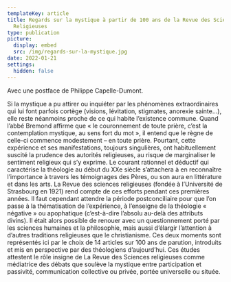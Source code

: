 ```yaml
---
templateKey: article
title: Regards sur la mystique à partir de 100 ans de la Revue des Sciences
  Religieuses
type: publication
picture:
  display: embed
  src: /img/regards-sur-la-mystique.jpg
date: 2022-01-21
settings:
  hidden: false
---
```

Avec une postface de Philippe Capelle-Dumont.

Si la mystique a pu attirer ou inquiéter par les phénomènes extraordinaires qui lui font parfois cortège (visions, lévitation, stigmates, anorexie sainte…), elle reste néanmoins proche de ce qui habite l’existence commune. Quand l’abbé Bremond affirme que « le couronnement de toute prière, c’est la contemplation mystique, au sens fort du mot », il entend que le règne de celle-ci commence modestement – en toute prière. Pourtant, cette expérience et ses manifestations, toujours singulières, ont habituellement suscité la prudence des autorités religieuses, au risque de marginaliser le sentiment religieux qui s’y exprime. Le courant rationnel et déductif qui caractérise la théologie au début du XXe siècle s’attachera à en reconnaître l’importance à travers les témoignages des Pères, ou son aura en littérature et dans les arts. La Revue des sciences religieuses (fondée à l’Université de Strasbourg en 1921) rend compte de ces efforts pendant ces premières années. Il faut cependant attendre la période postconciliaire pour que l’on passe à la thématisation de l’expérience, à l’enseigne de la théologie « négative » ou apophatique (c’est-à-dire l’absolu au-delà des attributs divins). Il était alors possible de renouer avec un questionnement porté par les sciences humaines et la philosophie, mais aussi d’élargir l’attention à d’autres traditions religieuses que le christianisme. Ces deux moments sont représentés ici par le choix de 14 articles sur 100 ans de parution, introduits et mis en perspective par des théologiens d’aujourd’hui. Ces études attestent le rôle insigne de La Revue des Sciences religieuses comme médiatrice des débats que soulève la mystique entre participation et passivité, communication collective ou privée, portée universelle ou située.